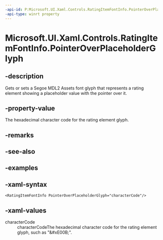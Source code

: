 ```yaml
---
-api-id: P:Microsoft.UI.Xaml.Controls.RatingItemFontInfo.PointerOverPlaceholderGlyph
-api-type: winrt property
---
```

<!-- Property syntax.
public string PointerOverPlaceholderGlyph { get;  set; }
-->

# Microsoft.UI.Xaml.Controls.RatingItemFontInfo.PointerOverPlaceholderGlyph


## -description

Gets or sets a Segoe MDL2 Assets font glyph that represents a rating element showing a placeholder value with the pointer over it.


## -property-value

The hexadecimal character code for the rating element glyph.


## -remarks


## -see-also


## -examples


## -xaml-syntax

```xaml
<RatingItemFontInfo PointerOverPlaceholderGlyph="characterCode"/>
```


## -xaml-values

<dl><dt>characterCode</dt><dd>characterCodeThe hexadecimal character code for the rating element glyph, such as "&amp;#xE00B;".</dd>
</dl>



